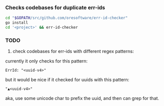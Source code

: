 

### Checks codebases for duplicate err-ids

```bash
cd "$GOPATH/src/github.com/oresoftware/err-id-checker"
go install
cd '<project>' && err-id-checker
```

### TODO

1. check codebases for err-ids with different regex patterns:

currently it only checks for this pattern:
```
ErrId: "<uuid-v4>"
```

but it would be nice if it checked for uuids with this pattern:

```
"▲<uuid-v4>"
```

aka, use some unicode char to prefix the uuid, and then can grep for that.
